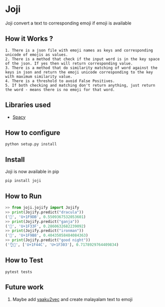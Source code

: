 # Joji 
Joji convert a text to corresponding emoji if emoji is available

## How it Works ?
```
1. There is a json file with emoji names as keys and corresponding unicode of emojis as values.
2. There is a method that check if the input word is in the key space of the json. If yes then will return corresponding value.
3. There is a method that do similarity matching of word against the keys in json and return the emoji unicode corresponding to the key with maximum similarity value.
4. There is a threshold to avoid False Positives.
5. If both checking and matching don't return anything, just return the word - means there is no emoji for that word. 
```

## Libraries used
- [Spacy](https://spacy.io)
## How to configure 
```
python setup.py install 
```

## Install

Joji is now available in pip

```
pip install joji
```

## How to Run 

```python
>> from joji.jojify import Jojify
>> print(Jojify.predict("dracula"))
('🧛', 'U+1F9DB', 0.5509367532053601)
>> print(Jojify.predict("ganja"))
('🌿', 'U+1F33F', 0.2860632682239092)
>> print(Jojify.predict("ironman"))
('🦸', 'U+1F9B8', 0.40435058484084363)
>> print(Jojify.predict("good night"))
('👌🌃', ['U+1F44C', 'U+1F303'], 0.7178929764409834)
```

## How to Test 
```
pytest tests
```

## Future work
1. Maybe add [vaaku2vec](https://github.com/adamshamsudeen/Vaaku2Vec) and create malayalam text to emoji  
